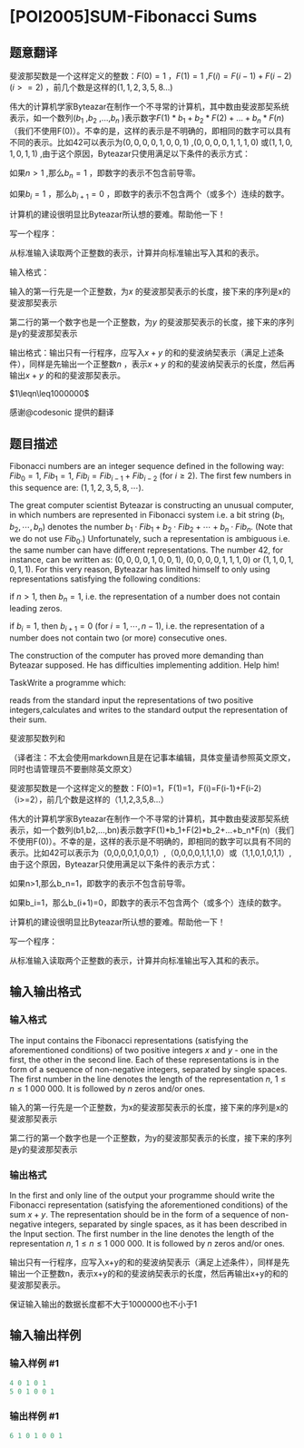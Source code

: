 # [POI2005]SUM-Fibonacci Sums

## 题意翻译

斐波那契数是一个这样定义的整数：$F(0)=1$ ，$F(1)=1$ ,$F(i)=F(i-1)+F(i-2)$ $(i>=2)$ ，前几个数是这样的$(1,1,2,3,5,8...)$

伟大的计算机学家Byteazar在制作一个不寻常的计算机，其中数由斐波那契系统表示，如一个数列($b_1$ ,$b_2$ ,...,$b_n$ )表示数字$F(1)*b_1+b_2*F(2)+...+b_n*F(n)$ （我们不使用F(0)）。不幸的是，这样的表示是不明确的，即相同的数字可以具有不同的表示。比如42可以表示为$(0,0,0,0,1,0,0,1)$ ,$(0,0,0,0,1,1,1,0)$ 或$(1,1,0,1,0,1,1)$ ,由于这个原因，Byteazar只使用满足以下条件的表示方式：

如果$n>1$ ,那么$b_n=1$ ，即数字的表示不包含前导零。

如果$b_i=1$ ，那么$b_{i+1}=0$ ，即数字的表示不包含两个（或多个）连续的数字。

计算机的建设很明显比Byteazar所认想的要难。帮助他一下！

写一个程序：

从标准输入读取两个正整数的表示，计算并向标准输出写入其和的表示。

输入格式：

输入的第一行先是一个正整数，为$x$ 的斐波那契表示的长度，接下来的序列是x的斐波那契表示

第二行的第一个数字也是一个正整数，为$y$ 的斐波那契表示的长度，接下来的序列是y的斐波那契表示

输出格式：输出只有一行程序，应写入$x+y$ 的和的斐波纳契表示（满足上述条件），同样是先输出一个正整数$n$ ，表示$x+y$ 的和的斐波纳契表示的长度，然后再输出$x+y$ 的和的斐波那契表示。

$1\leqn\leq1000000$

感谢@codesonic 提供的翻译

## 题目描述

Fibonacci numbers are an integer sequence defined in the following way: $Fib_0=1$, $Fib_1=1$, $Fib_i=Fib_{i-1}+Fib_{i-2}$ (for $i\ge 2$). The first few numbers in this sequence are: ($1,1,2,3,5,8,\cdots$).

The great computer scientist Byteazar is constructing an unusual computer, in which numbers are represented in Fibonacci system i.e. a bit string $(b_1,b_2,\cdots,b_n)$ denotes the number $b_1\cdot Fib_1+b_2\cdot Fib_2+\cdots+b_n\cdot Fib_n$. (Note that we do not use $Fib_0$.) Unfortunately, such a representation is ambiguous i.e. the same number can have different representations. The number $42$, for instance, can be written as: $(0,0,0,0,1,0,0,1)$, $(0,0,0,0,1,1,1,0)$ or $(1,1,0,1,0,1,1)$. For this very reason, Byteazar has limited himself to only using representations satisfying the following conditions:

if $n>1$, then $b_n=1$, i.e. the representation of a number does not contain leading zeros.

if $b_i=1$, then $b_{i+1}=0$ (for $i=1,\cdots,n-1$), i.e. the representation of a number does not contain two (or more) consecutive ones.

The construction of the computer has proved more demanding than Byteazar supposed. He has difficulties implementing addition. Help him!

TaskWrite a programme which:

reads from the standard input the representations of two positive integers,calculates and writes to the standard output the representation of their sum.

斐波那契数列和

（译者注：不太会使用markdown且是在记事本编辑，具体变量请参照英文原文，同时也请管理员不要删除英文原文）

斐波那契数是一个这样定义的整数：F(0)=1，F(1)=1，F(i)=F(i-1)+F(i-2)（i>=2），前几个数是这样的（1,1,2,3,5,8...）

伟大的计算机学家Byteazar在制作一个不寻常的计算机，其中数由斐波那契系统表示，如一个数列(b1,b2,...,bn)表示数字F(1)\*b\_1+F(2)\*b\_2+...+b\_n\*F(n)（我们不使用F(0)）。不幸的是，这样的表示是不明确的，即相同的数字可以具有不同的表示。比如42可以表示为（0,0,0,0,1,0,0,1）,（0,0,0,0,1,1,1,0）或（1,1,0,1,0,1,1）,由于这个原因，Byteazar只使用满足以下条件的表示方式：

如果n>1,那么b\_n=1，即数字的表示不包含前导零。

如果b\_i=1，那么b\_(i+1)=0，即数字的表示不包含两个（或多个）连续的数字。

计算机的建设很明显比Byteazar所认想的要难。帮助他一下！

写一个程序：

从标准输入读取两个正整数的表示，计算并向标准输出写入其和的表示。

## 输入输出格式

### 输入格式

The input contains the Fibonacci representations (satisfying the aforementioned conditions) of two positive integers $x$ and $y$ - one in the first, the other in the second line. Each of these representations is in the form of a sequence of non-negative integers, separated by single spaces. The first number in the line denotes the length of the representation $n$, $1\le n\le 1\ 000\ 000$. It is followed by $n$ zeros and/or ones.

输入的第一行先是一个正整数，为x的斐波那契表示的长度，接下来的序列是x的斐波那契表示

第二行的第一个数字也是一个正整数，为y的斐波那契表示的长度，接下来的序列是y的斐波那契表示

### 输出格式

In the first and only line of the output your programme should write the Fibonacci representation (satisfying the aforementioned conditions) of the sum $x+y$. The representation should be in the form of a sequence of non-negative integers, separated by single spaces, as it has been described in the Input section. The first number in the line denotes the length of the representation $n$, $1\le n\le 1\ 000\ 000$. It is followed by $n$ zeros and/or ones.

输出只有一行程序，应写入x+y的和的斐波纳契表示（满足上述条件），同样是先输出一个正整数n，表示x+y的和的斐波纳契表示的长度，然后再输出x+y的和的斐波那契表示。

保证输入输出的数据长度都不大于1000000也不小于1

## 输入输出样例

### 输入样例 #1

```cpp
4 0 1 0 1
5 0 1 0 0 1
```


### 输出样例 #1

```cpp
6 1 0 1 0 0 1
```


